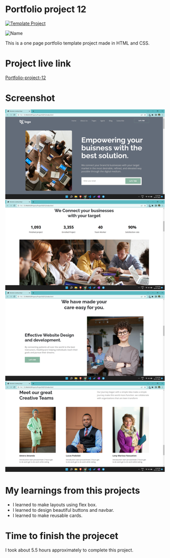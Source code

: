 # Portfolio project 12

[![Template Project](https://img.shields.io/badge/Technologies%20-HTML%2FCSS-brightgreen)](http://www.gnu.org/licenses/agpl-3.0)

![Name](https://img.shields.io/badge/Dhrumil-Bhut-success)

This is a one page portfolio template project made in HTML and CSS.

# Project live link

[Portfolio-project-12](https://heartfelt-arithmetic-cf658a.netlify.app)

# Screenshot

![Screenshot](./12.1.png)
![Screenshot](./12.2.png)
![Screenshot](./12.3.png)
![Screenshot](./12.4.png)

# My learnings from this projects

- I learned to make layouts using flex box.
- I learned to design beautiful buttons and navbar.
- I learned to make reusable cards.

# Time to finish the projecet

I took about 5.5 hours approximately to complete this project.
